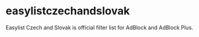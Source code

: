 easylistczechandslovak
======================

Easylist Czech and Slovak is official filter list for AdBlock and AdBlock Plus.
